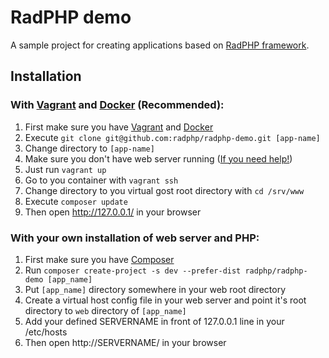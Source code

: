 # RadPHP demo
A sample project for creating applications based on [RadPHP framework](https://github.com/radphp/radphp).


## Installation

### With [Vagrant](http://docs.vagrantup.com/v2/installation/) and [Docker](https://docs.docker.com/installation/) (Recommended):
1. First make sure you have [Vagrant](http://docs.vagrantup.com/v2/installation/) and [Docker](https://docs.docker.com/installation/)
2. Execute `git clone git@github.com:radphp/radphp-demo.git [app-name]`
3. Change directory to `[app-name]`
4. Make sure you don't have web server running ([If you need help!](http://unix.stackexchange.com/a/139019/7099))
5. Just run `vagrant up`
6. Go to you container with `vagrant ssh`
7. Change directory to you virtual gost root directory with `cd /srv/www`
8. Execute `composer update`
9. Then open http://127.0.0.1/ in your browser

### With your own installation of web server and PHP:
1. First make sure you have [Composer](http://getcomposer.org/doc/00-intro.m)
2. Run `composer create-project -s dev --prefer-dist radphp/radphp-demo [app_name]`
3. Put `[app_name]` directory somewhere in your web root directory
4. Create a virtual host config file in your web server and point it's root directory to `web` directory of `[app_name]`
5. Add your defined SERVERNAME in front of 127.0.0.1 line in your /etc/hosts
6. Then open http://SERVERNAME/ in your browser
